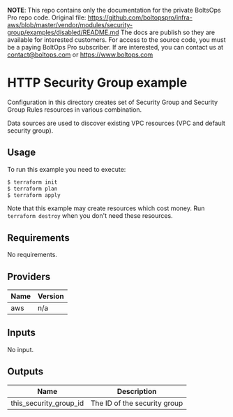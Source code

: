 <!-- note marker start -->
**NOTE**: This repo contains only the documentation for the private BoltsOps Pro repo code.
Original file: https://github.com/boltopspro/infra-aws/blob/master/vendor/modules/security-group/examples/disabled/README.md
The docs are publish so they are available for interested customers.
For access to the source code, you must be a paying BoltOps Pro subscriber.
If are interested, you can contact us at contact@boltops.com or https://www.boltops.com

<!-- note marker end -->

# HTTP Security Group example

Configuration in this directory creates set of Security Group and Security Group Rules resources in various combination.

Data sources are used to discover existing VPC resources (VPC and default security group).

## Usage

To run this example you need to execute:

```bash
$ terraform init
$ terraform plan
$ terraform apply
```

Note that this example may create resources which cost money. Run `terraform destroy` when you don't need these resources.

<!-- BEGINNING OF PRE-COMMIT-TERRAFORM DOCS HOOK -->
## Requirements

No requirements.

## Providers

| Name | Version |
|------|---------|
| aws | n/a |

## Inputs

No input.

## Outputs

| Name | Description |
|------|-------------|
| this\_security\_group\_id | The ID of the security group |

<!-- END OF PRE-COMMIT-TERRAFORM DOCS HOOK -->
